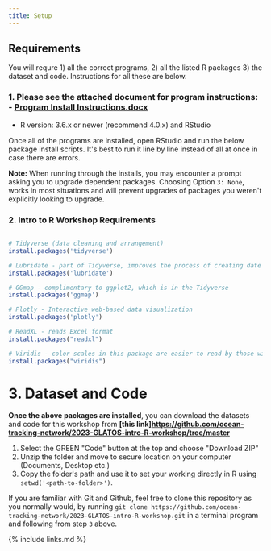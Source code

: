 ```yaml
---
title: Setup
---
```


## Requirements

You will requre 1) all the correct programs, 2) all the listed R packages 3) the dataset and code. Instructions for all these are below.


### 1. Please see the attached document for program instructions: - [Program Install Instructions.docx](/Resources/install_instructions.docx)
-  R version: 3.6.x or newer (recommend 4.0.x) and RStudio

Once all of the programs are installed, open RStudio and run the below package install scripts. It's best to run it line by line instead of all at once in case there are errors.

<b>Note:</b> When running through the installs, you may encounter a prompt asking you to upgrade dependent packages. Choosing Option `3: None`, works in most situations and will prevent upgrades of packages you weren't explicitly looking to upgrade.

### 2. Intro to R Workshop Requirements

```r

# Tidyverse (data cleaning and arrangement)
install.packages('tidyverse')

# Lubridate - part of Tidyverse, improves the process of creating date objects
install.packages('lubridate')

# GGmap - complimentary to ggplot2, which is in the Tidyverse
install.packages('ggmap')

# Plotly - Interactive web-based data visualization
install.packages('plotly')

# ReadXL - reads Excel format
install.packages("readxl")

# Viridis - color scales in this package are easier to read by those with colorblindness, and print well in grey scale.
install.packages("viridis")
```

# 3. Dataset and Code

<b>Once the above packages are installed</b>, you can download the datasets and code for this workshop from <b>[this link]https://github.com/ocean-tracking-network/2023-GLATOS-intro-R-workshop/tree/master</b>

1. Select the GREEN "Code" button at the top and choose "Download ZIP"
2. Unzip the folder and move to secure location on your computer (Documents, Desktop etc.)
3. Copy the folder's path and use it to set your working directly in R using `setwd('<path-to-folder>')`.

If you are familiar with Git and Github, feel free to clone this repository as you normally would, by running `git clone https://github.com/ocean-tracking-network/2023-GLATOS-intro-R-workshop.git` in a terminal program and following from step `3` above.






{% include links.md %}
